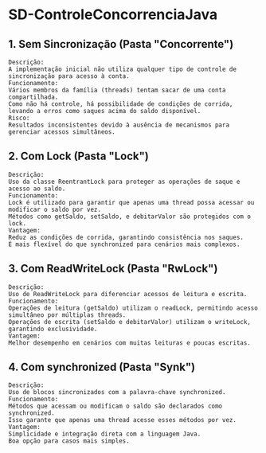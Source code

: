 # SD-ControleConcorrenciaJava

## 1. Sem Sincronização (Pasta "Concorrente")
    Descrição:
    A implementação inicial não utiliza qualquer tipo de controle de sincronização para acesso à conta.
    Funcionamento:
    Vários membros da família (threads) tentam sacar de uma conta compartilhada.
    Como não há controle, há possibilidade de condições de corrida, levando a erros como saques acima do saldo disponível.
    Risco:
    Resultados inconsistentes devido à ausência de mecanismos para gerenciar acessos simultâneos.
## 2. Com Lock (Pasta "Lock")
    Descrição:
    Uso da classe ReentrantLock para proteger as operações de saque e acesso ao saldo.
    Funcionamento:
    Lock é utilizado para garantir que apenas uma thread possa acessar ou modificar o saldo por vez.
    Métodos como getSaldo, setSaldo, e debitarValor são protegidos com o lock.
    Vantagem:
    Reduz as condições de corrida, garantindo consistência nos saques.
    É mais flexível do que synchronized para cenários mais complexos.
## 3. Com ReadWriteLock (Pasta "RwLock")
    Descrição:
    Uso de ReadWriteLock para diferenciar acessos de leitura e escrita.
    Funcionamento:
    Operações de leitura (getSaldo) utilizam o readLock, permitindo acesso simultâneo por múltiplas threads.
    Operações de escrita (setSaldo e debitarValor) utilizam o writeLock, garantindo exclusividade.
    Vantagem:
    Melhor desempenho em cenários com muitas leituras e poucas escritas.
## 4. Com synchronized (Pasta "Synk")
    Descrição:
    Uso de blocos sincronizados com a palavra-chave synchronized.
    Funcionamento:
    Métodos que acessam ou modificam o saldo são declarados como synchronized.
    Isso garante que apenas uma thread acesse esses métodos por vez.
    Vantagem:
    Simplicidade e integração direta com a linguagem Java.
    Boa opção para casos mais simples.
